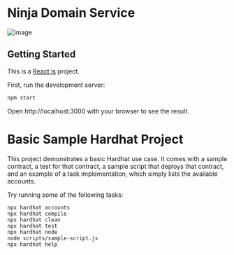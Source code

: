 # Ninja Domain Service

![image](https://user-images.githubusercontent.com/106417552/188287412-42534087-ca3c-4b7b-9fa2-48a800914621.png)

## Getting Started

This is a [React.js](https://reactjs.org/) project. 

First, run the development server:

```bash
npm start
```
Open http://localhost:3000 with your browser to see the result.

# Basic Sample Hardhat Project

This project demonstrates a basic Hardhat use case. It comes with a sample contract, a test for that contract, a sample script that deploys that contract, and an example of a task implementation, which simply lists the available accounts.

Try running some of the following tasks:

```shell
npx hardhat accounts
npx hardhat compile
npx hardhat clean
npx hardhat test
npx hardhat node
node scripts/sample-script.js
npx hardhat help
```
